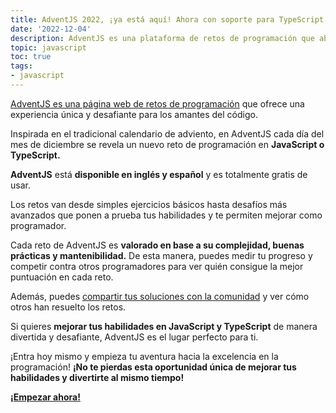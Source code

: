 ```yaml
---
title: AdventJS 2022, ¡ya está aquí! Ahora con soporte para TypeScript
date: '2022-12-04'
description: AdventJS es una plataforma de retos de programación que abre el mes de Diciembre. Cada día, un nuevo reto de código.
topic: javascript
toc: true
tags:
- javascript
---
```


[AdventJS es una página web de retos de programación](https://adventjs.dev/) que ofrece una experiencia única y desafiante para los amantes del código.

Inspirada en el tradicional calendario de adviento, en AdventJS cada día del mes de diciembre se revela un nuevo reto de programación en **JavaScript o TypeScript.**

**AdventJS** está **disponible en inglés y español** y es totalmente gratis de usar.

Los retos van desde simples ejercicios básicos hasta desafíos más avanzados que ponen a prueba tus habilidades y te permiten mejorar como programador.

Cada reto de AdventJS es **valorado en base a su complejidad, buenas prácticas y mantenibilidad.** De esta manera, puedes medir tu progreso y competir contra otros programadores para ver quién consigue la mejor puntuación en cada reto.

Además, puedes [compartir tus soluciones con la comunidad](https://discord.gg/midudev) y ver cómo otros han resuelto los retos.

Si quieres **mejorar tus habilidades en JavaScript y TypeScript** de manera divertida y desafiante, AdventJS es el lugar perfecto para ti.

¡Entra hoy mismo y empieza tu aventura hacia la excelencia en la programación! **¡No te pierdas esta oportunidad única de mejorar tus habilidades y divertirte al mismo tiempo!**

[**¡Empezar ahora!**](https://adventjs.dev/)
